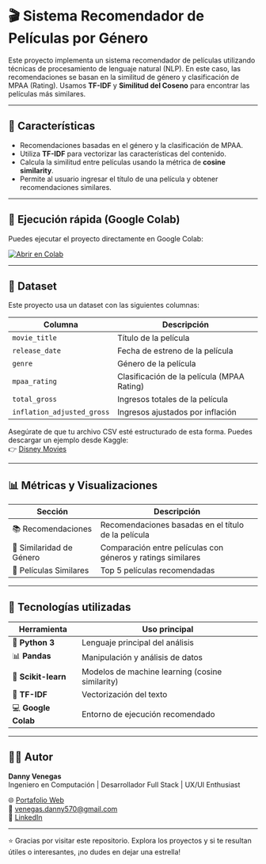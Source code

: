 # 🎬 Sistema Recomendador de Películas por Género

Este proyecto implementa un sistema recomendador de películas utilizando técnicas de procesamiento de lenguaje natural (NLP). En este caso, las recomendaciones se basan en la similitud de género y clasificación de MPAA (Rating). Usamos **TF-IDF** y **Similitud del Coseno** para encontrar las películas más similares.

---

## 📌 Características

- Recomendaciones basadas en el género y la clasificación de MPAA.
- Utiliza **TF-IDF** para vectorizar las características del contenido.
- Calcula la similitud entre películas usando la métrica de **cosine similarity**.
- Permite al usuario ingresar el título de una película y obtener recomendaciones similares.

---

## 🚀 Ejecución rápida (Google Colab)

Puedes ejecutar el proyecto directamente en Google Colab:

[![Abrir en Colab](https://colab.research.google.com/assets/colab-badge.svg)](https://colab.research.google.com/)

---

## 📁 Dataset

Este proyecto usa un dataset con las siguientes columnas:

| Columna                | Descripción                                    |
|------------------------|------------------------------------------------|
| `movie_title`          | Título de la película                          |
| `release_date`         | Fecha de estreno de la película                |
| `genre`                | Género de la película                          |
| `mpaa_rating`          | Clasificación de la película (MPAA Rating)     |
| `total_gross`          | Ingresos totales de la película                |
| `inflation_adjusted_gross` | Ingresos ajustados por inflación             |

Asegúrate de que tu archivo CSV esté estructurado de esta forma.
Puedes descargar un ejemplo desde Kaggle:  
👉 [Disney Movies](https://www.kaggle.com/datasets/prateekmaj21/disney-movies/data)

---

## 📊 Métricas y Visualizaciones

| Sección                     | Descripción                                                |
|-----------------------------|------------------------------------------------------------|
| 📚 Recomendaciones          | Recomendaciones basadas en el título de la película        |
| 🎯 Similaridad de Género    | Comparación entre películas con géneros y ratings similares|
| 🎥 Películas Similares      | Top 5 películas recomendadas                              |

---

## 🧩 Tecnologías utilizadas

| Herramienta               | Uso principal                                  |
|---------------------------|------------------------------------------------|
| 🐍 **Python 3**           | Lenguaje principal del análisis                |
| 📊 **Pandas**             | Manipulación y análisis de datos               |
| 🧠 **Scikit-learn**       | Modelos de machine learning (cosine similarity) |
| 📖 **TF-IDF**             | Vectorización del texto                         |
| 💻 **Google Colab**       | Entorno de ejecución recomendado               |

---

## 👨‍💻 Autor

**Danny Venegas**  
Ingeniero en Computación | Desarrollador Full Stack | UX/UI Enthusiast

🌐 [Portafolio Web](#)  
📧 venegas.danny570@gmail.com  
💼 [LinkedIn](https://www.linkedin.com/in/danny-venegas-275726231)

---

⭐ Gracias por visitar este repositorio. Explora los proyectos y si te resultan útiles o interesantes, ¡no dudes en dejar una estrella!
